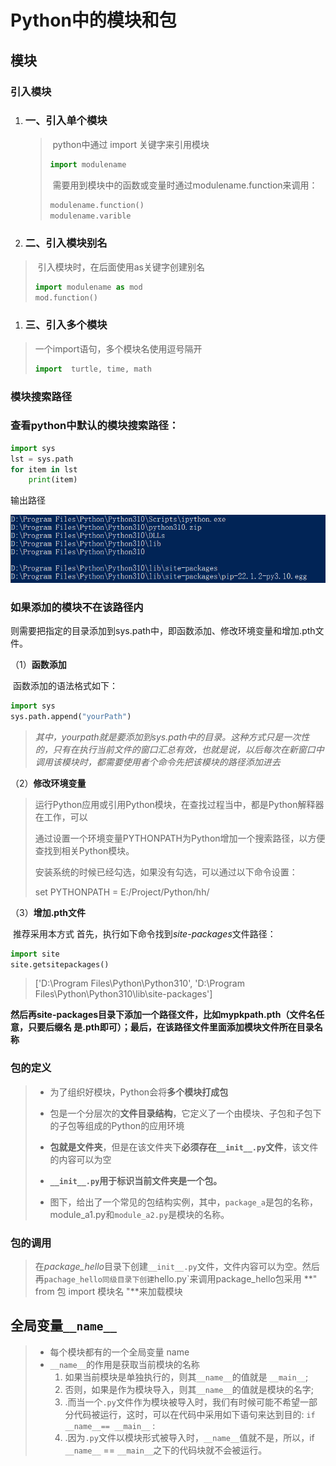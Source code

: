 # **Python中的模块和包**

## 模块

### 引入模块

1. ### 一、引入单个模块

   > ​	python中通过 import 关键字来引用模块
   >
   > ```python
   > import modulename
   > ```
   >
   > ​	需要用到模块中的函数或变量时通过modulename.function来调用：
   >
   > ```python
   > modulename.function()
   > modulename.varible
   > ```
   >
   > 

2. ### 二、引入模块别名

> ​	引入模块时，在后面使用as关键字创建别名
>
> ```python
> import modulename as mod
> mod.function()
> ```
>

1. ### 三、引入多个模块

> 一个import语句，多个模块名使用逗号隔开
>
> ```python
> import  turtle, time, math
> ```
>
> 



### 模块搜索路径

### 	查看python中默认的模块搜索路径：

```python
import sys
lst = sys.path
for item in lst
    print(item)
```

输出路径

![image-20221121110758121](./iamges/模块搜索路径)

### 如果添加的模块不在该路径内

​	则需要把指定的目录添加到sys.path中，即函数添加、修改环境变量和增加.pth文件。

（1）**函数添加**

​		函数添加的语法格式如下：

```python
import sys
sys.path.append("yourPath")
```

> *其中，yourpath就是要添加到sys.path中的目录。这种方式只是一次性的，只有在执行当前文件的窗口汇总有效，也就是说，以后每次在新窗口中调用该模块时，都需要使用者个命令先把该模块的路径添加进去*

（2）**修改环境变量**

> 运行Python应用或引用Python模块，在查找过程当中，都是Python解释器在工作，可以
>
> 通过设置一个环境变量PYTHONPATH为Python增加一个搜索路径，以方便查找到相关Python模块。
>
> 安装系统的时候已经勾选，如果没有勾选，可以通过以下命令设置：
>
> set PYTHONPATH = E:/Project/Python/hh/

（3）**增加.pth文件**

​		推荐采用本方式
​		首先，执行如下命令找到*site-packages*文件路径：

```python
import site
site.getsitepackages()
```

> ['D:\\Program Files\\Python\\Python310',
>  'D:\\Program Files\\Python\\Python310\\lib\\site-packages']

​	**然后再site-packages目录下添加一个路径文件，比如mypkpath.pth（文件名任意，只要后缀名	是.pth即可）；最后，在该路径文件里面添加模块文件所在目录名称**



### 包的定义

> - 为了组织好模块，Python会将**多个模块打成包**
>
> - 包是一个分层次的**文件目录结构**，它定义了一个由模块、子包和子包下的子包等组成的Python的应用环境
>
> - **包就是文件夹**，但是在该文件夹下**必须存在`__init__.py`文件**，该文件的内容可以为空
>
> - **`__init__.py`用于标识当前文件夹是一个包。**
>
> - 图下，给出了一个常见的包结构实例，其中，`package_a`是包的名称，module_a1.py和`module_a2.py`是模块的名称。

### 包的调用

> ​	在*package_hello*目录下创建`__init__.py`文件，文件内容可以为空。然后再`pachage_hello同级目录下创建`hello.py`来调用package_hello包采用
> **" from 包 import 模块名 "**来加载模块
>
> 

## 全局变量`__name__`

> - 每个模块都有的一个全局变量 name
> - `__name__`的作用是获取当前模块的名称
>   1. 如果当前模块是单独执行的，则其`__name__`的值就是 `__main__`;
>   2. 否则，如果是作为模块导入，则其`__name__`的值就是模块的名字;
>   3. .而当一个`.py`文件作为模块被导入时，我们有时候可能不希望一部分代码被运行，这时，可以在代码中采用如下语句来达到目的: `if __name__== __main__` :
>   4. .因为`.py`文件以模块形式被导入时，`__name__`值就不是，所以，if `__name__` == `__main__`之下的代码块就不会被运行。
